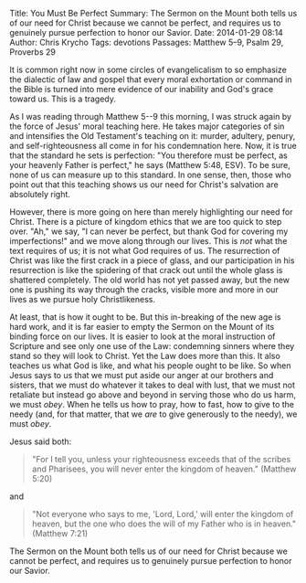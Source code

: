 Title: You Must Be Perfect
Summary: The Sermon on the Mount both tells us of our need for Christ because we cannot be perfect, and requires us to genuinely pursue perfection to honor our Savior.
Date: 2014-01-29 08:14
Author: Chris Krycho
Tags: devotions
Passages: Matthew 5–9, Psalm 29, Proverbs 29
<!--Template: devotions-->

It is common right now in some circles of evangelicalism to so emphasize the dialectic of law and gospel that every moral exhortation or command in the Bible is turned into mere evidence of our inability and God's grace toward us. This is a tragedy.

As I was reading through Matthew 5--9 this morning, I was struck again by the force of Jesus' moral teaching here. He takes major categories of sin and intensifies the Old Testament's teaching on it: murder, adultery, penury, and self-righteousness all come in for his condemnation here. Now, it is true that the standard he sets is perfection: "You therefore must be perfect, as your heavenly Father is perfect," he says (Matthew 5:48, ESV). To be sure, none of us can measure up to this standard. In one sense, then, those who point out that this teaching shows us our need for Christ's salvation are absolutely right.

However, there is more going on here than merely highlighting our need for Christ. There is a picture of kingdom ethics that we are too quick to step over. "Ah," we say, "I can never be perfect, but thank God for covering my imperfections!" and we move along through our lives. This is *not* what the text requires of us; it is not what God requires of us. The resurrection of Christ was like the first crack in a piece of glass, and our participation in his resurrection is like the spidering of that crack out until the whole glass is shattered completely. The old world has not yet passed away, but the new one is pushing its way through the cracks, visible more and more in our lives as we pursue holy Christlikeness.

At least, that is how it ought to be. But this in-breaking of the new age is hard work, and it is far easier to empty the Sermon on the Mount of its binding force on our lives. It is easier to look at the moral instruction of Scripture and see only one use of the Law: condemning sinners where they stand so they will look to Christ. Yet the Law does more than this. It also teaches us what God is like, and what his people ought to be like. So when Jesus says to us that we must put aside our anger at our brothers and sisters, that we must do whatever it takes to deal with lust, that we must not retaliate but instead go above and beyond in serving those who do us harm, we must *obey*. When he tells us how to pray, how to fast, how to give to the needy (and, for that matter, that we *are* to give generously to the needy), we must *obey*.

Jesus said both:

> "For I tell you, unless your righteousness exceeds that of the scribes and Pharisees, you will never enter the kingdom of heaven." (Matthew 5:20)

and

> "Not everyone who says to me, 'Lord, Lord,' will enter the kingdom of heaven, but the one who does the will of my Father who is in heaven." (Matthew 7:21)

The Sermon on the Mount both tells us of our need for Christ because we cannot be perfect, and requires us to genuinely pursue perfection to honor our Savior.